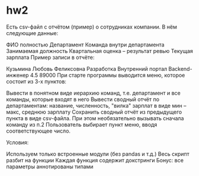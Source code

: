 # hw2
Есть csv-файл с отчётом (пример) о сотрудниках компании. В нём следующие данные:

ФИО полностью
Департамент
Команда внутри департамента
Занимаемая должность
Квартальная оценка – результат ревью
Текущая зарплата
Пример записи в отчёте:

Кузьмина Любовь Феликсовна
Разработка
Внутренний портал
Backend-инженер
4.5
89000
При старте программы выводится меню, которое состоит из 3-х пунктов:

Вывести в понятном виде иерархию команд, т.е. департамент и все команды, которые входят в него
Вывести сводный отчёт по департаментам: название, численность, "вилка" зарплат в виде мин – макс, среднюю зарплату
Сохранить сводный отчёт из предыдущего пункта в виде csv-файла. При этом необязательно вызывать сначала команду из п.2
Пользователь выбирает пункт меню, вводя соответствующее число.

Условия:

Используем только встроенные модули (без pandas и т.д.)
Весь скрипт разбит на функции
Каждая функция содержит докстринги
Бонус: все параметры аннотированы типами
